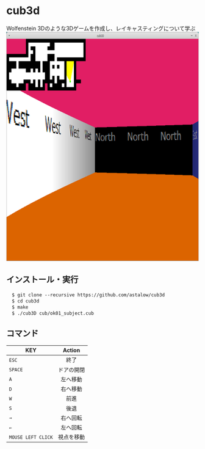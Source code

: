 # cub3d
Wolfenstein 3Dのような3Dゲームを作成し、レイキャスティングについて学ぶ
<img src="https://github.com/astalow/cub3d/blob/master/preview.png" width=700 height=600/>

## インストール・実行
```
  $ git clone --recursive https://github.com/astalow/cub3d
  $ cd cub3d
  $ make
  $ ./cub3D cub/ok01_subject.cub
```

## コマンド

| KEY           | Action        |
| ------------- |:-------------:|
| `ESC`         | 終了     |
| `SPACE`   | ドアの開閉         |
| `A`           | 左へ移動     |
| `D`           | 右へ移動    |
| `W`           | 前進  |
| `S`           | 後退 |
| `→`           | 右へ回転   |
| `←`           | 左へ回転     |
| `MOUSE LEFT CLICK`           |視点を移動|
